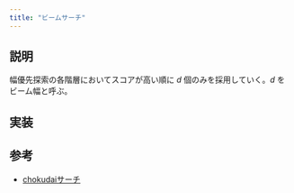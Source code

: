 ```yaml
---
title: "ビームサーチ"
---
```


## 説明

幅優先探索の各階層においてスコアが高い順に $d$ 個のみを採用していく。$d$ をビーム幅と呼ぶ。

## 実装


## 参考

- [chokudaiサーチ](https://www.slideshare.net/chokudai/chokudai-search-23234124)